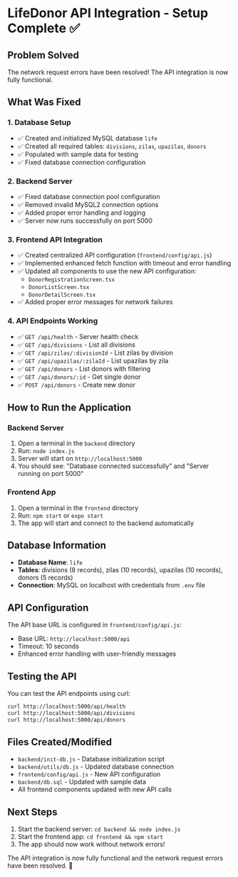 # LifeDonor API Integration - Setup Complete ✅

## Problem Solved
The network request errors have been resolved! The API integration is now fully functional.

## What Was Fixed

### 1. Database Setup
- ✅ Created and initialized MySQL database `life`
- ✅ Created all required tables: `divisions`, `zilas`, `upazilas`, `donors`
- ✅ Populated with sample data for testing
- ✅ Fixed database connection configuration

### 2. Backend Server
- ✅ Fixed database connection pool configuration
- ✅ Removed invalid MySQL2 connection options
- ✅ Added proper error handling and logging
- ✅ Server now runs successfully on port 5000

### 3. Frontend API Integration
- ✅ Created centralized API configuration (`frontend/config/api.js`)
- ✅ Implemented enhanced fetch function with timeout and error handling
- ✅ Updated all components to use the new API configuration:
  - `DonorRegistrationScreen.tsx`
  - `DonorListScreen.tsx`
  - `DonorDetailScreen.tsx`
- ✅ Added proper error messages for network failures

### 4. API Endpoints Working
- ✅ `GET /api/health` - Server health check
- ✅ `GET /api/divisions` - List all divisions
- ✅ `GET /api/zilas/:divisionId` - List zilas by division
- ✅ `GET /api/upazilas/:zilaId` - List upazilas by zila
- ✅ `GET /api/donors` - List donors with filtering
- ✅ `GET /api/donors/:id` - Get single donor
- ✅ `POST /api/donors` - Create new donor

## How to Run the Application

### Backend Server
1. Open a terminal in the `backend` directory
2. Run: `node index.js`
3. Server will start on `http://localhost:5000`
4. You should see: "Database connected successfully" and "Server running on port 5000"

### Frontend App
1. Open a terminal in the `frontend` directory
2. Run: `npm start` or `expo start`
3. The app will start and connect to the backend automatically

## Database Information
- **Database Name**: `life`
- **Tables**: divisions (8 records), zilas (10 records), upazilas (10 records), donors (5 records)
- **Connection**: MySQL on localhost with credentials from `.env` file

## API Configuration
The API base URL is configured in `frontend/config/api.js`:
- Base URL: `http://localhost:5000/api`
- Timeout: 10 seconds
- Enhanced error handling with user-friendly messages

## Testing the API
You can test the API endpoints using curl:
```bash
curl http://localhost:5000/api/health
curl http://localhost:5000/api/divisions
curl http://localhost:5000/api/donors
```

## Files Created/Modified
- `backend/init-db.js` - Database initialization script
- `backend/utils/db.js` - Updated database connection
- `frontend/config/api.js` - New API configuration
- `backend/db.sql` - Updated with sample data
- All frontend components updated with new API calls

## Next Steps
1. Start the backend server: `cd backend && node index.js`
2. Start the frontend app: `cd frontend && npm start`
3. The app should now work without network errors!

The API integration is now fully functional and the network request errors have been resolved. 🎉
